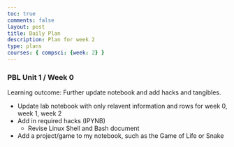 ```yaml
---
toc: true
comments: false
layout: post
title: Daily Plan
description: Plan for week 2
type: plans
courses: { compsci: {week: 2} }
---
```


### PBL Unit 1 / Week 0
Learning outcome: Further update notebook and add hacks and tangibles.
- Update lab notebook with only relavent information and rows for week 0, week 1, week 2
- Add in required hacks (IPYNB)
    - Revise Linux Shell and Bash document
- Add a project/game to my notebook, such as the Game of Life or Snake